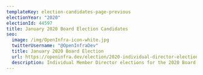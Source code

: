 ```yaml
---
templateKey: election-candidates-page-previous
electionYear: "2020"
electionId: 44597
title: January 2020 Board Election Candidates
seo:
  image: /img/OpenInfra-icon-white.jpg
  twitterUsername: "@OpenInfraDev"
  title: January 2020 Board Election
  url: https://openinfra.dev/election/2020-individual-director-election/candidates
  description: Individual Member Director elections for the 2020 Board of Directors
---
```

